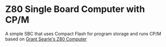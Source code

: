 # Z80 Single Board Computer with CP/M
A simple SBC that uses Compact Flash for program storage and runs CP/M based on [Grant Searle's Z80 Computer](http://searle.x10host.com/cpm/index.html)
